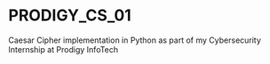 # PRODIGY_CS_01
Caesar Cipher implementation in Python as part of my Cybersecurity Internship at Prodigy InfoTech
